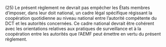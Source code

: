 (25) Le présent règlement ne devrait pas empêcher les États membres d’imposer, dans leur doit national, un cadre légal spécifique régissant la coopération quotidienne au niveau national entre l’autorité compétente du DCT et les autorités concernées. Ce cadre national devrait être cohérent avec les orientations relatives aux pratiques de surveillance et à la coopération entre les autorités que l’AEMF peut émettre en vertu du présent règlement.